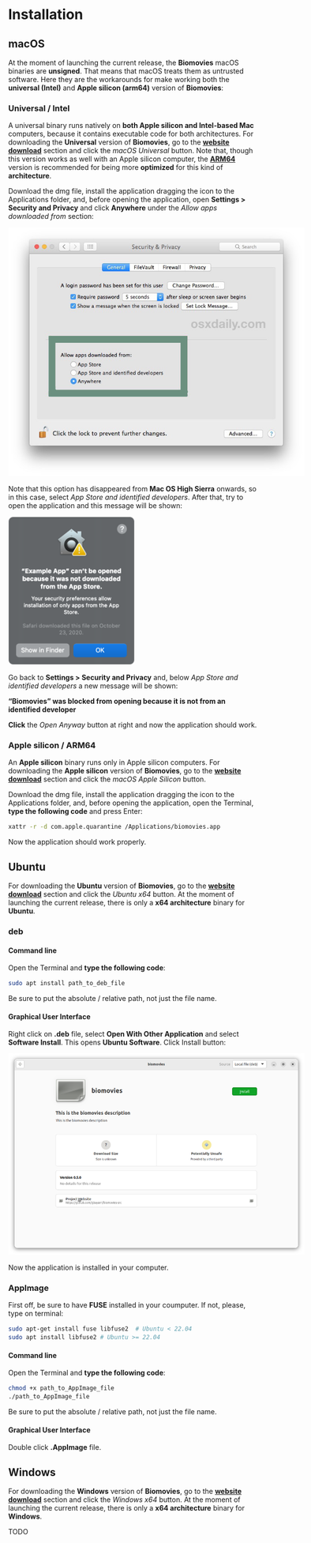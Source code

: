 # Installation

## macOS

At the moment of launching the current release, the **Biomovies** macOS binaries are **unsigned**. That means that macOS treats them as untrusted software. Here they are the workarounds for make working both the **universal (Intel)** and **Apple silicon (arm64)** version of **Biomovies**: 

### Universal / Intel 

A universal binary runs natively on **both Apple silicon and Intel-based Mac** computers, because it contains executable code for both architectures. For downloading the **Universal** version of **Biomovies**, go to the [**website download**](https://gbayarri.github.io/biomovies/#download) section and click the _macOS Universal_ button. Note that, though this version works as well with an Apple silicon computer, the [**ARM64**](#apple-silicon-arm64) version is recommended for being more **optimized** for this kind of **architecture**.

Download the dmg file, install the application dragging the icon to the Applications folder, and, before opening the application, open **Settings > Security and Privacy** and click **Anywhere** under the _Allow apps downloaded from_ section:

<img src="_static/installation/image4.jpg" style="max-width:600px; margin-bottom:0;" />

Note that this option has disappeared from **Mac OS High Sierra** onwards, so in this case, select _App Store and identified developers_. After that, try to open the application and this message will be shown:

<img src="_static/installation/image3.png" style="max-height:300px;" />

Go back to **Settings > Security and Privacy** and, below _App Store and identified developers_ a new message will be shown:

**“Biomovies” was blocked from opening because it is not from an identified developer**

**Click** the _Open Anyway_ button at right and now the application should work.

### Apple silicon / ARM64

An **Apple silicon** binary runs only in Apple silicon computers. For downloading the **Apple silicon** version of **Biomovies**, go to the [**website download**](https://gbayarri.github.io/biomovies/#download) section and click the _macOS Apple Silicon_ button.

Download the dmg file, install the application dragging the icon to the Applications folder, and, before opening the application, open the Terminal, **type the following code** and press Enter:

```bash
xattr -r -d com.apple.quarantine /Applications/biomovies.app
```

Now the application should work properly.

## Ubuntu

For downloading the **Ubuntu** version of **Biomovies**, go to the [**website download**](https://gbayarri.github.io/biomovies/#download) section and click the _Ubuntu x64_ button. At the moment of launching the current release, there is only a **x64 architecture** binary for **Ubuntu**.

### deb

#### Command line

Open the Terminal and **type the following code**:

```bash
sudo apt install path_to_deb_file
```

Be sure to put the absolute / relative path, not just the file name.

#### Graphical User Interface

Right click on **.deb** file, select **Open With Other Application** and select **Software Install**. This opens **Ubuntu Software**. Click Install button:

<img src="_static/installation/image1.png" style="max-width:600px;" />

Now the application is installed in your computer.

### AppImage

First off, be sure to have **FUSE** installed in your coumputer. If not, please, type on terminal:

```bash
sudo apt-get install fuse libfuse2  # Ubuntu < 22.04
sudo apt install libfuse2 # Ubuntu >= 22.04
```

#### Command line

Open the Terminal and **type the following code**:

```bash
chmod +x path_to_AppImage_file
./path_to_AppImage_file
```

Be sure to put the absolute / relative path, not just the file name.

#### Graphical User Interface

Double click **.AppImage** file.

## Windows

For downloading the **Windows** version of **Biomovies**, go to the [**website download**](https://gbayarri.github.io/biomovies/#download) section and click the _Windows x64_ button. At the moment of launching the current release, there is only a **x64 architecture** binary for **Windows**.

TODO

